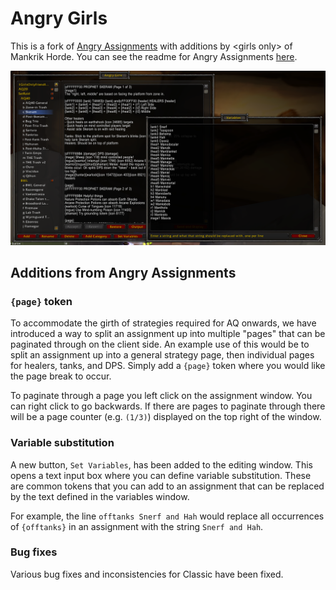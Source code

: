 # Angry Girls

This is a fork of [Angry Assignments](https://www.curseforge.com/wow/addons/angry-assignments) with additions by &lt;girls only&gt; of Mankrik Horde. You can see the readme for Angry Assignments [here](ANGRYASSIGN_README.md).

![UI](images/variables.png)

## Additions from Angry Assignments

### `{page}` token

To accommodate  the girth of strategies required for AQ onwards, we have introduced a way to split an assignment up into multiple "pages" that can be paginated through on the client side. An example use of this would be to split an assignment up into a general strategy page, then individual pages for healers, tanks, and DPS. Simply add a `{page}` token where you would like the page break to occur.

To paginate through a page you left click on the assignment window. You can right click to go backwards. If there are pages to paginate through there will be a page counter (e.g. `(1/3)`) displayed on the top right of the window.

### Variable substitution

A new button, `Set Variables`, has been added to the editing window. This opens a text input box where you can define variable substitution. These are common tokens that you can add to an assignment that can be replaced by the text defined in the variables window.

For example, the line `offtanks Snerf and Hah` would replace all occurrences of `{offtanks}` in an assignment with the string `Snerf and Hah`.

### Bug fixes

Various bug fixes and inconsistencies for Classic have been fixed.

